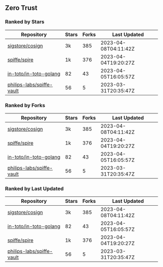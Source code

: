 ## Zero Trust

### Ranked by Stars

| Repository | Stars | Forks | Last Updated |
|------------|-------|-------|--------------|
| [sigstore/cosign](https://github.com/sigstore/cosign) | 3k | 385 | 2023-04-08T04:11:42Z |
| [spiffe/spire](https://github.com/spiffe/spire) | 1k | 376 | 2023-04-04T19:20:27Z |
| [in-toto/in-toto-golang](https://github.com/in-toto/in-toto-golang) | 82 | 43 | 2023-04-05T16:05:57Z |
| [philips-labs/spiffe-vault](https://github.com/philips-labs/spiffe-vault) | 56 | 5 | 2023-03-31T20:35:47Z |

### Ranked by Forks

| Repository | Stars | Forks | Last Updated |
|------------|-------|-------|--------------|
| [sigstore/cosign](https://github.com/sigstore/cosign) | 3k | 385 | 2023-04-08T04:11:42Z |
| [spiffe/spire](https://github.com/spiffe/spire) | 1k | 376 | 2023-04-04T19:20:27Z |
| [in-toto/in-toto-golang](https://github.com/in-toto/in-toto-golang) | 82 | 43 | 2023-04-05T16:05:57Z |
| [philips-labs/spiffe-vault](https://github.com/philips-labs/spiffe-vault) | 56 | 5 | 2023-03-31T20:35:47Z |

### Ranked by Last Updated

| Repository | Stars | Forks | Last Updated |
|------------|-------|-------|--------------|
| [sigstore/cosign](https://github.com/sigstore/cosign) | 3k | 385 | 2023-04-08T04:11:42Z |
| [in-toto/in-toto-golang](https://github.com/in-toto/in-toto-golang) | 82 | 43 | 2023-04-05T16:05:57Z |
| [spiffe/spire](https://github.com/spiffe/spire) | 1k | 376 | 2023-04-04T19:20:27Z |
| [philips-labs/spiffe-vault](https://github.com/philips-labs/spiffe-vault) | 56 | 5 | 2023-03-31T20:35:47Z |

